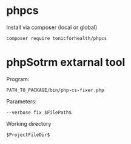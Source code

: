 # phpcs

Install via composer (local or global)

    composer require tonicforhealth/phpcs

# phpSotrm extarnal tool

Program:

    PATH_TO_PACKAGE/bin/php-cs-fixer.php

Parameters:

    --verbose fix $FilePath$

Working directory

    $ProjectFileDir$

